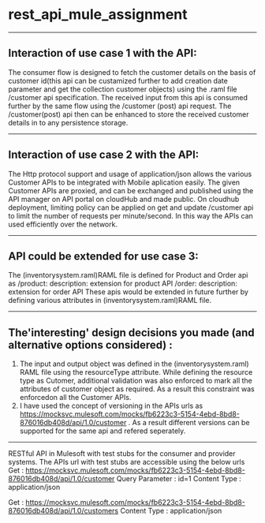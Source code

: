 # rest_api_mule_assignment
-------------------------------------------------------------------
Interaction of use case 1 with the API: 
-------------------------------------------------------------------
The consumer flow is designed to fetch the customer details on the basis of customer id(this api can be custamized further to add creation date parameter and get the collection customer objects) using the .raml file /customer api specification. The received input from this api is consumed further by the same flow using the /customer (post) api request. The /customer(post) api then can be enhanced to store the received customer details in to any persistence storage.

----------------------------------------------------------------------------------------------------------------------------------
Interaction of use case 2 with the API: 
----------------------------------------------
The Http protocol support and usage of application/json allows the various Customer APIs to be integrated with Mobile aplication easily.
The given Customer APIs are proxied, and can be exchanged and published using the API manager on API portal on cloudHub and made public. On cloudhub deployment, limiting policy can be applied on get and update /customer api to limit the number of requests per minute/second. In this way the APIs can used efficiently over the network. 

----------------------------------------------------------------------------------------------------------------------------------
API could be extended for use case 3: 
----------------------------------------

The (inventorysystem.raml)RAML file is defined for Product and Order api as
/product: 
  description: extension for product API
/order: 
  description: extension for order API
These apis would be extended in future further by defining various attributes in (inventorysystem.raml)RAML file.

-----------------------------------------------------------------------------------
The'interesting' design decisions you made (and alternative options considered) : 
----------------------------------------------------------------------------------
1. The input and output object was defined in the (inventorysystem.raml) RAML file using the resourceType attribute. While defining the resource type as Cutomer, additional validation was also enforced to mark all the attributes of customer object as required. As a result this constraint was enforcedon all the Customer APIs. 
2. I have used the concept of versioning in the APIs urls as <https://mocksvc.mulesoft.com/mocks/fb6223c3-5154-4ebd-8bd8-876016db408d/api/1.0/customer> . As a result different versions can be supported for the same api and refered seperately. 
----------------------------------------------------------------------------------------------------------------------------------
RESTful API in Mulesoft with test stubs for the consumer and provider systems.
The APIs url with test stubs are accessible using the below urls 
Get : https://mocksvc.mulesoft.com/mocks/fb6223c3-5154-4ebd-8bd8-876016db408d/api/1.0/customer
Query Parameter : id=1
Content Type : application/json

Get : https://mocksvc.mulesoft.com/mocks/fb6223c3-5154-4ebd-8bd8-876016db408d/api/1.0/customers
Content Type : application/json


